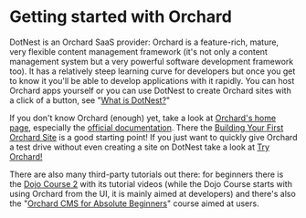 # Getting started with Orchard



DotNest is an Orchard SaaS provider: Orchard is a feature-rich, mature,  very flexible content management framework (it's not only a content management system but a very powerful software development framework too). It has a relatively steep learning curve for developers but once you get to know it you'll be able to develop applications with it rapidly. You can host Orchard apps yourself or you can use DotNest to create Orchard sites with a click of a button, see "[What is DotNest?](about-dotnest)"

If you don't know Orchard (enough) yet, take a look at [Orchard's home page](http://orchardproject.net/), especially the [official documentation](http://docs.orchardproject.net/). There the [Building Your First Orchard Site](http://docs.orchardproject.net/en/latest/Documentation/Getting-Started/) is a good starting point! If you just want to quickly give Orchard a test drive without even creating a site on DotNest take a look at [Try Orchard!](http://tryorchard.net/)

There are also many third-party tutorials out there: for beginners there is the [Dojo Course 2](https://www.youtube.com/watch?v=AYr5v38bhi8&list=PLuskKJW0FhJdy8TUQhf2lx3hB2AG8HGmL&index=2) with its tutorial videos (while the Dojo Course starts with using Orchard from the UI, it is mainly aimed at developers) and there's also the "[Orchard CMS for Absolute Beginners](https://www.udemy.com/orchard-cms-for-absolute-beginners/)" course aimed at users.